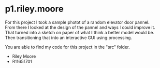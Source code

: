 # p1.riley.moore

For this project I took a sample photot of a random elevator door pannel. 
From there I looked at the design of the pannel and ways I could improve it.
That turned into a sketch on paper of what I think a better model would be.
Then transitioning that into an interactive GUI using processing.

You are able to find my code for this project in the "src" folder.


- Riley Moore
- R11651701
